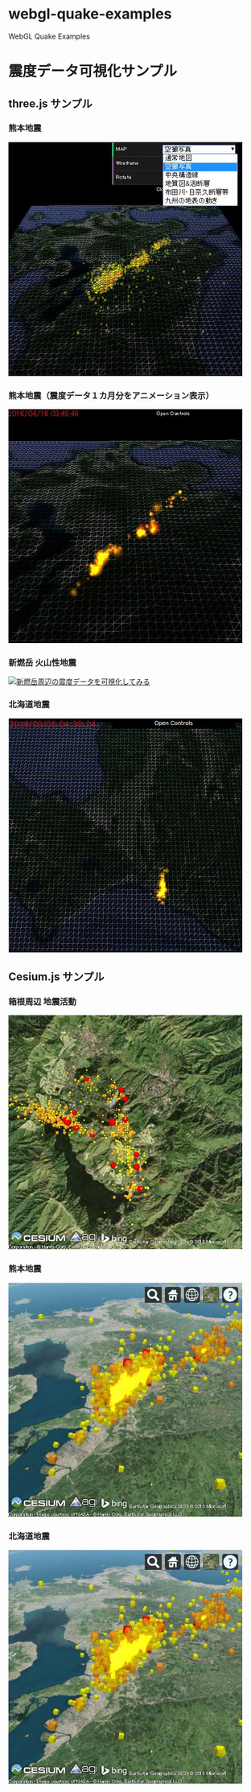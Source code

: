﻿# webgl-quake-examples
WebGL Quake Examples

# 震度データ可視化サンプル

## three.js サンプル

### 熊本地震

[![九州付近の地図に震度データを合成してみる](assets/screenshot/threejs_kumamoto_2016.jpg)](https://cx20.github.io/webgl-quake-examples/threejs/kumamoto_2016/ "九州付近の地図に震度データを合成してみる")

### 熊本地震（震度データ１カ月分をアニメーション表示）

[![熊本周辺の震度データ１カ月分を可視化してみる](assets/screenshot/threejs_kumamoto_2016_anim.jpg)](https://cx20.github.io/webgl-quake-examples/threejs/kumamot_2016_anim/ "熊本周辺の震度データ１カ月分を可視化してみる")

### 新燃岳 火山性地震
[![新燃岳周辺の震度データを可視化してみる](assets/screenshot/shinmoedake_2018.jpg)](https://cx20.github.io/webgl-quake-examples/threejs/shinmoedake_2018/ "新燃岳周辺の震度データを可視化してみる")

### 北海道地震

[![北海道の震度データを可視化してみる](assets/screenshot/threejs_hokkaido_2018.jpg)](https://cx20.github.io/webgl-quake-examples/threejs/hokkaido_2018/ "北海道の震度データを可視化してみる")

## Cesium.js サンプル

### 箱根周辺 地震活動

[![3D地図に震度データを合成してみる](assets/screenshot/cesium_hakone_2015.jpg)](https://cx20.github.io/webgl-quake-examples/cesium/hakone_2015/ "3D地図に震度データを合成してみる")

### 熊本地震

[![3D地図に震度データを合成してみる（熊本周辺）](assets/screenshot/cesium_kumamoto_2016.jpg)](https://cx20.github.io/webgl-quake-examples/cesium/kumamoto_2016/ "3D地図に震度データを合成してみる（熊本周辺）")

### 北海道地震

[![3D地図に震度データを合成してみる（北海道地震）](assets/screenshot/cesium_kumamoto_2016.jpg)](https://cx20.github.io/webgl-quake-examples/cesium/kumamoto_2016/ "3D地図に震度データを合成してみる（北海道地震）")
